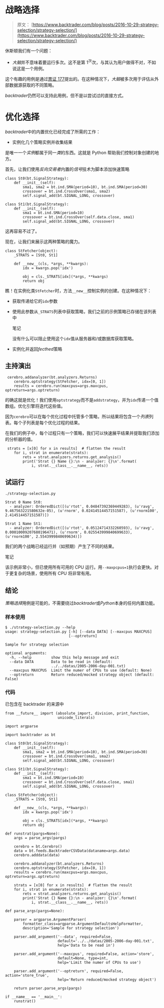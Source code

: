 # 战略选择

> 原文： [https://www.backtrader.com/blog/posts/2016-10-29-strategy-selection/strategy-selection/](https://www.backtrader.com/blog/posts/2016-10-29-strategy-selection/strategy-selection/)

休斯顿我们有一个问题：

*   *大脑*并不意味着要运行多次。这不是第 1<sup>次</sup>次，与其认为用户做得不对，不如说这是一个用例。

这个有趣的用例是通过[票证 177](https://github.com/mementum/backtrader/issues/177)提出的。在这种情况下，*大脑*被多次用于评估从外部数据源获取的不同策略。

*backtrader*仍然可以支持此用例，但不是以尝试过的直接方式。

# 优化选择

*backtrader*中的内置优化已经完成了所需的工作：

*   实例化几个策略实例并收集结果

是唯一一个*实例*都属于同一*类*的东西。这就是 Python 帮助我们控制对象创建的地方。

首先，让我们使用*反向交易者*内置的*信号*技术为脚本添加快速策略

```
class St0(bt.SignalStrategy):
    def __init__(self):
        sma1, sma2 = bt.ind.SMA(period=10), bt.ind.SMA(period=30)
        crossover = bt.ind.CrossOver(sma1, sma2)
        self.signal_add(bt.SIGNAL_LONG, crossover)

class St1(bt.SignalStrategy):
    def __init__(self):
        sma1 = bt.ind.SMA(period=10)
        crossover = bt.ind.CrossOver(self.data.close, sma1)
        self.signal_add(bt.SIGNAL_LONG, crossover) 
```

这再容易不过了。

现在，让我们来展示这两种策略的魔力。

```
class StFetcher(object):
    _STRATS = [St0, St1]

    def __new__(cls, *args, **kwargs):
        idx = kwargs.pop('idx')

        obj = cls._STRATS[idx](*args, **kwargs)
        return obj 
```

瞧！在实例化类`StFetcher`时，方法`__new__`控制实例的创建。在这种情况下：

*   获取传递给它的`idx`参数

*   使用此参数从`_STRATS`列表中获取策略，我们之前的示例策略已存储在该列表中

    笔记

    没有什么可以阻止使用这个`idx`值从服务器和/或数据库获取策略。

*   实例化并返回*fecthed*策略

## 主持演出

```
 cerebro.addanalyzer(bt.analyzers.Returns)
    cerebro.optstrategy(StFetcher, idx=[0, 1])
    results = cerebro.run(maxcpus=args.maxcpus, optreturn=args.optreturn) 
```

的确这就是优化！我们使用`optstrategy`而不是`addstrategy`，并为`idx`传递一个值数组。优化引擎将迭代这些值。

因为`cerebro`可以在每个优化过程中托管多个策略，所以结果将包含一个*列表*列表。每个子列表是每个优化过程的结果。

在我们的例子中，每个过程只有一个策略，我们可以快速展平结果并提取我们添加的分析器的值。

```
 strats = [x[0] for x in results]  # flatten the result
    for i, strat in enumerate(strats):
        rets = strat.analyzers.returns.get_analysis()
        print('Strat {} Name {}:\n - analyzer: {}\n'.format(
            i, strat.__class__.__name__, rets)) 
```

## 试运行

```
./strategy-selection.py

Strat 0 Name St0:
  - analyzer: OrderedDict([(u'rtot', 0.04847392369449283), (u'ravg', 9.467563221580632e-05), (u'rnorm', 0.02414514457151587), (u'rnorm100', 2.414514457151587)])

Strat 1 Name St1:
  - analyzer: OrderedDict([(u'rtot', 0.05124714332260593), (u'ravg', 0.00010009207680196471), (u'rnorm', 0.025543999840699633), (u'rnorm100', 2.5543999840699634)]) 
```

我们的两个战略已经运行并（如预期）产生了不同的结果。

笔记

该示例非常小，但已使用所有可用的 CPU 运行。用`--maxpcpus=1`执行会更快。对于更复杂的场景，使用所有 CPU 将非常有用。

## 结论

*策略选择*用例是可能的，不需要绕过*backtrader*或*Python*本身的任何内置功能。

### 样本使用

```
$ ./strategy-selection.py --help
usage: strategy-selection.py [-h] [--data DATA] [--maxcpus MAXCPUS]
                             [--optreturn]

Sample for strategy selection

optional arguments:
  -h, --help         show this help message and exit
  --data DATA        Data to be read in (default:
                     ../../datas/2005-2006-day-001.txt)
  --maxcpus MAXCPUS  Limit the numer of CPUs to use (default: None)
  --optreturn        Return reduced/mocked strategy object (default: False) 
```

### 代码

已包含在 backtrader 的来源中

```
from __future__ import (absolute_import, division, print_function,
                        unicode_literals)

import argparse

import backtrader as bt

class St0(bt.SignalStrategy):
    def __init__(self):
        sma1, sma2 = bt.ind.SMA(period=10), bt.ind.SMA(period=30)
        crossover = bt.ind.CrossOver(sma1, sma2)
        self.signal_add(bt.SIGNAL_LONG, crossover)

class St1(bt.SignalStrategy):
    def __init__(self):
        sma1 = bt.ind.SMA(period=10)
        crossover = bt.ind.CrossOver(self.data.close, sma1)
        self.signal_add(bt.SIGNAL_LONG, crossover)

class StFetcher(object):
    _STRATS = [St0, St1]

    def __new__(cls, *args, **kwargs):
        idx = kwargs.pop('idx')

        obj = cls._STRATS[idx](*args, **kwargs)
        return obj

def runstrat(pargs=None):
    args = parse_args(pargs)

    cerebro = bt.Cerebro()
    data = bt.feeds.BacktraderCSVData(dataname=args.data)
    cerebro.adddata(data)

    cerebro.addanalyzer(bt.analyzers.Returns)
    cerebro.optstrategy(StFetcher, idx=[0, 1])
    results = cerebro.run(maxcpus=args.maxcpus, optreturn=args.optreturn)

    strats = [x[0] for x in results]  # flatten the result
    for i, strat in enumerate(strats):
        rets = strat.analyzers.returns.get_analysis()
        print('Strat {} Name {}:\n - analyzer: {}\n'.format(
            i, strat.__class__.__name__, rets))

def parse_args(pargs=None):

    parser = argparse.ArgumentParser(
        formatter_class=argparse.ArgumentDefaultsHelpFormatter,
        description='Sample for strategy selection')

    parser.add_argument('--data', required=False,
                        default='../../datas/2005-2006-day-001.txt',
                        help='Data to be read in')

    parser.add_argument('--maxcpus', required=False, action='store',
                        default=None, type=int,
                        help='Limit the numer of CPUs to use')

    parser.add_argument('--optreturn', required=False, action='store_true',
                        help='Return reduced/mocked strategy object')

    return parser.parse_args(pargs)

if __name__ == '__main__':
    runstrat() 
```